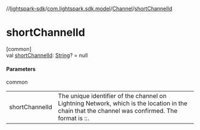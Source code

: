 //[lightspark-sdk](../../../index.md)/[com.lightspark.sdk.model](../index.md)/[Channel](index.md)/[shortChannelId](short-channel-id.md)

# shortChannelId

[common]\
val [shortChannelId](short-channel-id.md): [String](https://kotlinlang.org/api/latest/jvm/stdlib/kotlin/-string/index.html)? = null

#### Parameters

common

| | |
|---|---|
| shortChannelId | The unique identifier of the channel on Lightning Network, which is the location in the chain that the channel was confirmed. The format is ::. |
